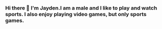### Hi there 👋 I'm Jayden.I am a male and I like to play and watch sports. I also enjoy playing video games, but only sports games. 

<!--
**Jaydenkman/Jaydenkman** is a ✨ _special_ ✨ repository because its `README.md` (this file) appears on your GitHub profile.

Here are some ideas to get you started:

I'm Jayden.I am a male and I like to play and watch sports. I also enjoy playing video games, but only sports games.  

